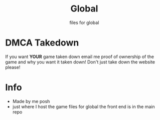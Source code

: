 <p align="center">
<h1 align="center">Global</h1>
<p align="center">files for global</p>

# DMCA Takedown 
 If you want **YOUR** game taken down email me proof of ownership of the game and why you want it taken down! Don't just take down the website please! 

# Info
- Made by me posh
- just where I host the game files for global the front end is in the main repo
